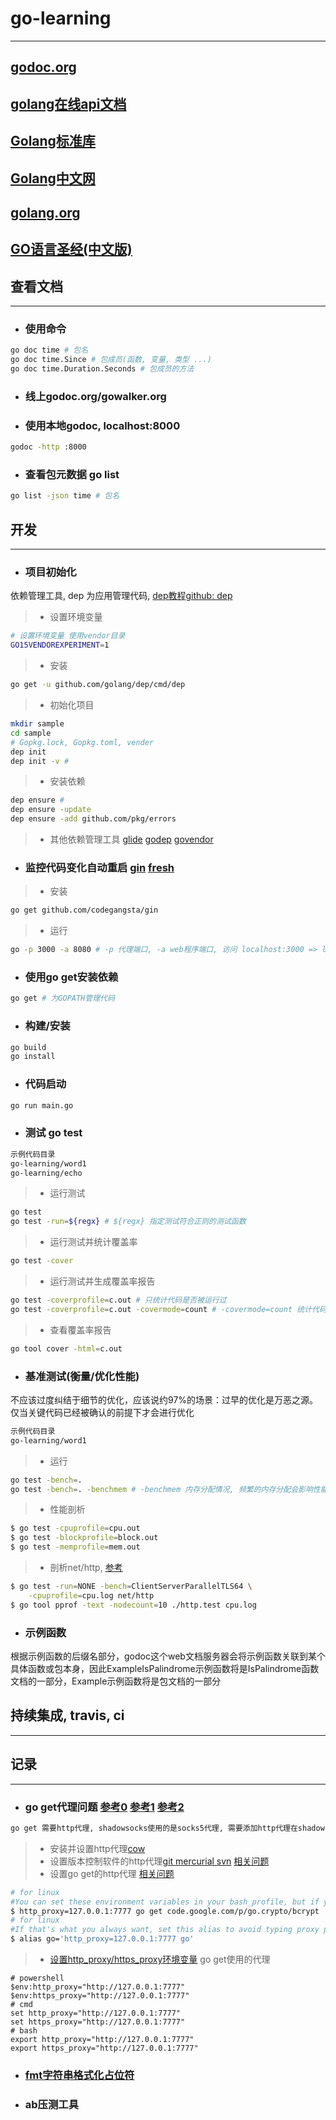 # go-learning
----

## [godoc.org](https://godoc.org/)

## [golang在线api文档](https://gowalker.org/)

## [Golang标准库](https://github.com/polaris1119/The-Golang-Standard-Library-by-Example)

## [Golang中文网](https://studygolang.com/)

## [golang.org](https://golang.org/pkg/)

## [GO语言圣经(中文版) ](https://docs.hacknode.org/)

## 查看文档
----

- ### 使用命令

```bash
go doc time # 包名
go doc time.Since # 包成员(函数, 变量, 类型 ...)
go doc time.Duration.Seconds # 包成员的方法
```
- ### 线上godoc.org/gowalker.org

- ### 使用本地godoc, localhost:8000

```bash
godoc -http :8000
```

- ### 查看包元数据 go list

```bash
go list -json time # 包名
```

## 开发
----

- ### 项目初始化

依赖管理工具, dep 为应用管理代码, [dep教程](http://www.mamicode.com/info-detail-1947553.html)[github: dep](https://github.com/golang/dep)

>- 设置环境变量

```bash
# 设置环境变量 使用vendor目录
GO15VENDOREXPERIMENT=1
```

>- 安装

```bash
go get -u github.com/golang/dep/cmd/dep
```

>- 初始化项目

```bash
mkdir sample
cd sample
# Gopkg.lock, Gopkg.toml, vender
dep init
dep init -v #
```

>- 安装依赖

```bash
dep ensure # 
dep ensure -update
dep ensure -add github.com/pkg/errors
```

>- 其他依赖管理工具 [glide](https://github.com/Masterminds/glide) [godep](github.com/tools/godep) [govendor](https://github.com/kardianos/govendor)

- ### 监控代码变化自动重启 [gin](https://github.com/codegangsta/gin) [fresh](https://github.com/pilu/fresh)

>- 安装

```bash
go get github.com/codegangsta/gin
```

>- 运行

```bash
go -p 3000 -a 8080 # -p 代理端口, -a web程序端口, 访问 localhost:3000 => localhost:8080
```

- ### 使用go get安装依赖

```bash
go get # 为GOPATH管理代码
```

- ### 构建/安装

```bash
go build
go install
```

- ### 代码启动

```bash
go run main.go
```

- ### 测试 go test

```txt
示例代码目录
go-learning/word1
go-learning/echo
```

>- 运行测试

```bash
go test
go test -run=${regx} # ${regx} 指定测试符合正则的测试函数
```

>- 运行测试并统计覆盖率

```bash
go test -cover
```

>- 运行测试并生成覆盖率报告

```bash
go test -coverprofile=c.out # 只统计代码是否被运行过
go test -coverprofile=c.out -covermode=count # -covermode=count 统计代码的运行权重
```

>- 查看覆盖率报告

```bash
go tool cover -html=c.out
```

- ### 基准测试(衡量/优化性能)

不应该过度纠结于细节的优化，应该说约97%的场景：过早的优化是万恶之源。仅当关键代码已经被确认的前提下才会进行优化

```txt
示例代码目录
go-learning/word1
```

>- 运行

```bash
go test -bench=. 
go test -bench=. -benchmem # -benchmem 内存分配情况, 频繁的内存分配会影响性能
```

>- 性能剖析

```bash
$ go test -cpuprofile=cpu.out
$ go test -blockprofile=block.out
$ go test -memprofile=mem.out
```

>- 剖析net/http, [参考](https://www.cnblogs.com/ghj1976/p/5473693.html)

```bash
$ go test -run=NONE -bench=ClientServerParallelTLS64 \
    -cpuprofile=cpu.log net/http
$ go tool pprof -text -nodecount=10 ./http.test cpu.log
```

- ### 示例函数

根据示例函数的后缀名部分，godoc这个web文档服务器会将示例函数关联到某个具体函数或包本身，因此ExampleIsPalindrome示例函数将是IsPalindrome函数文档的一部分，Example示例函数将是包文档的一部分

## 持续集成, travis, ci
----

## 记录
----
- ### go get代理问题 [参考0](https://studygolang.com/articles/9490?fr=sidebar) [参考1](https://stackoverflow.com/questions/10383299/how-do-i-configure-go-to-use-a-proxy) [参考2](https://stackoverflow.com/questions/128035/how-do-i-pull-from-a-git-repository-through-an-http-proxy/3406766#3406766)
```txt
go get 需要http代理, shadowsocks使用的是socks5代理, 需要添加http代理在shadowsocks的前端, 而shadowsocks作为二级代理。go get 下载package时, 第一步先根据包名获取真正的代码下载地址, 再使用版本控制软件下载代码, 最后go安装。这里的http代理涉及到两个, 一个是go get使用的代理, 另一个是版本控制软件使用的代理, 需分别设置
```
>- 安装并设置http代理[cow](https://github.com/cyfdecyf/cow/)
>- 设置版本控制软件的http代理[git mercurial svn](https://github.com/golang/go/wiki/GoGetProxyConfig) [相关问题](https://stackoverflow.com/questions/128035/how-do-i-pull-from-a-git-repository-through-an-http-proxy/3406766#3406766)
>- 设置go get的http代理 [相关问题](https://stackoverflow.com/questions/10383299/how-do-i-configure-go-to-use-a-proxy)

```bash
# for linux
#You can set these environment variables in your bash_profile, but if you want to limit their usage to go, you can run it like this:
$ http_proxy=127.0.0.1:7777 go get code.google.com/p/go.crypto/bcrypt
# for linux
#If that's what you always want, set this alias to avoid typing proxy part every time:
$ alias go='http_proxy=127.0.0.1:7777 go'
```

>- [设置http_proxy/https_proxy环境变量](http://nanxiao.me/en/set-proxy-when-executing-go-get-command/) go get使用的代理

```shell
# powershell
$env:http_proxy="http://127.0.0.1:7777"
$env:https_proxy="http://127.0.0.1:7777"
# cmd
set http_proxy="http://127.0.0.1:7777"
set https_proxy="http://127.0.0.1:7777"
# bash
export http_proxy="http://127.0.0.1:7777"
export https_proxy="http://127.0.0.1:7777"
```

- ### [fmt字符串格式化占位符](https://studygolang.com/articles/2644)

- ### ab压测工具